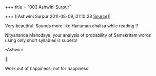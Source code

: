 +++
title = "003 Ashwini Surpur"

+++
[[Ashwini Surpur	2011-08-09, 01:10:28 [Source](https://groups.google.com/g/samskrita/c/UnqzFRd0HRk)]]



Very beautiful. Sounds more like Hanuman chalisa while reading !!

  

Nityananda Mahodaya, your analysis of probability of Samskritam words using only short syllables is superb!

  

-Ashwini



Work out of happiness; not for happiness

  

